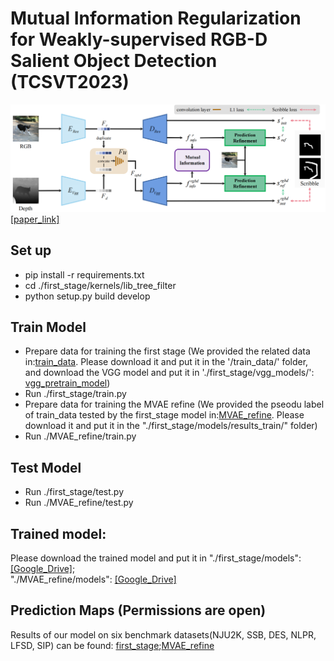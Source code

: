 # Mutual Information Regularization for Weakly-supervised RGB-D Salient Object Detection (TCSVT2023)
![](https://github.com/baneitixiaomai/MIRV/blob/main/overview_00.png)  
 [[paper_link]](https://arxiv.org/pdf/2306.03630.pdf)
## Set up

- pip install -r requirements.txt  
- cd ./first_stage/kernels/lib_tree_filter  
- python setup.py build develop  

## Train Model
- Prepare data for training the first stage (We provided the related data in:[train_data](https://drive.google.com/file/d/1up2LL6NpMMX38YeNa_6mWAayTyvkj9Mj/view?usp=sharing). Please download it and put it in the '/train_data/' folder, and download the VGG model and put it in './first_stage/vgg_models/': [vgg_pretrain_model](https://drive.google.com/file/d/1MnT9o84LRcp137eOA9JSljRJELe09TQ-/view?usp=sharing))  
- Run ./first_stage/train.py  
-  Prepare data for training the MVAE refine (We provided the pseodu label of train_data tested by the first_stage model in:[MVAE_refine](https://drive.google.com/file/d/1v678xKmDLzM6ZsKsH30rsKVXaS4swqj9/view?usp=sharing). Please download it and put it in the  "./first_stage/models/results_train/" folder)  
- Run ./MVAE_refine/train.py 
##  Test Model
- Run ./first_stage/test.py  
- Run ./MVAE_refine/test.py 

## Trained model:
Please download the trained model and put it in "./first_stage/models":  [[Google_Drive]](https://drive.google.com/file/d/1pGEclv5zNA878u2x5iCDcToC7hpmYNI1/view?usp=sharing);  
"./MVAE_refine/models": [[Google_Drive]](https://drive.google.com/file/d/1yTmmMu_ZsUrqkxb1zaR5mQXhHhfY4vP6/view?usp=sharing)
  
##  Prediction Maps (Permissions are open)
Results of our model on six benchmark datasets(NJU2K, SSB, DES, NLPR, LFSD, SIP) can be found: [first_stage](https://drive.google.com/file/d/12ZFJYII9j9_hCDVI307l6Bjd5YpDnMF2/view?usp=sharing);[MVAE_refine](https://drive.google.com/file/d/1gaJjDnUKktNhTbuGn7zJf3EFmlSrpBBF/view?usp=sharing)
 
